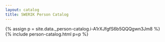```yaml
---
layout: catalog
title: SWERIK Person Catalog
---
```

{% assign p = site.data._person-catalog.i-A1rXJfgfS6b5QQQgwn3Jm8 %}
{% include person-catalog.html p=p %}

